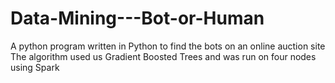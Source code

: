 # Data-Mining---Bot-or-Human
A python program written in Python to find the bots on an online auction site
The algorithm used us Gradient Boosted Trees and was run on four nodes using Spark
